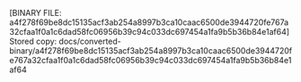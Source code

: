 [BINARY FILE: a4f278f69be8dc15135acf3ab254a8997b3ca10caac6500de3944720fe767a32cfaa1f0a1c6dad58fc06956b39c94c033dc697454a1fa9b5b36b84e1af64]
Stored copy: docs/converted-binary/a4f278f69be8dc15135acf3ab254a8997b3ca10caac6500de3944720fe767a32cfaa1f0a1c6dad58fc06956b39c94c033dc697454a1fa9b5b36b84e1af64
